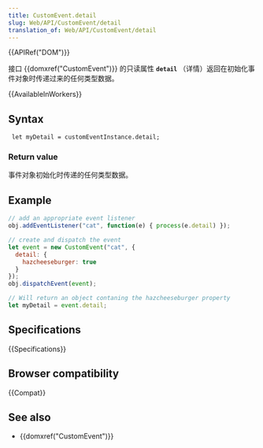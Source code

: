 ```yaml
---
title: CustomEvent.detail
slug: Web/API/CustomEvent/detail
translation_of: Web/API/CustomEvent/detail
---
```

{{APIRef("DOM")}}

接口 {{domxref("CustomEvent")}} 的只读属性 **`detail`** （详情）返回在初始化事件对象时传递过来的任何类型数据。

{{AvailableInWorkers}}

## Syntax

```plain
 let myDetail = customEventInstance.detail;
```

### Return value

事件对象初始化时传递的任何类型数据。

## Example

```js
// add an appropriate event listener
obj.addEventListener("cat", function(e) { process(e.detail) });

// create and dispatch the event
let event = new CustomEvent("cat", {
  detail: {
    hazcheeseburger: true
  }
});
obj.dispatchEvent(event);

// Will return an object contaning the hazcheeseburger property
let myDetail = event.detail;
```

## Specifications

{{Specifications}}

## Browser compatibility

{{Compat}}

## See also

- {{domxref("CustomEvent")}}
